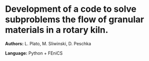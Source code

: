 # Development of a code to solve subproblems the flow of granular materials in a rotary kiln.

**Authors:** L. Plato, M. Sliwinski, D. Peschka

**Language:** Python + FEniCS
